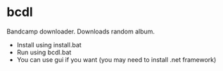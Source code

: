 # bcdl
Bandcamp downloader.
Downloads random album.

- Install using install.bat
- Run using bcdl.bat
- You can use gui if you want (you may need to install .net framework)
